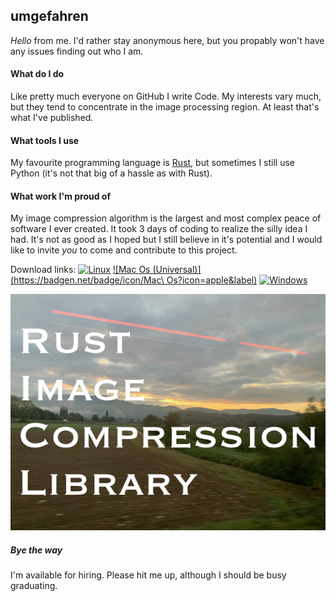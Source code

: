 ## umgefahren

_Hello_ from me. I'd rather stay anonymous here, but you propably won't have any issues finding out who I am.

#### What do I do

Like pretty much everyone on GitHub I write Code. My interests vary much, but they tend to concentrate in the image processing region. At least that's what I've published.

#### What tools I use

My favourite programming language is [Rust](https://www.rust-lang.org), but sometimes I still use Python (it's not that big of a hassle as with Rust).

#### What work I'm proud of

My image compression algorithm is the largest and most complex peace of software I ever created. It took 3 days of coding to realize the silly idea I had. It's not as good as I hoped but I still believe in it's potential and I would like to invite *you* to come and contribute to this project.

Download links:
[![Linux](https://badgen.net/badge/icon/Linux?icon=terminal&label)](https://github.com/umgefahren/image-comp-lib-rust/releases/download/v0.0.1/image-compressor-linux)
[![Mac Os (Universal)](https://badgen.net/badge/icon/Mac\ Os?icon=apple&label)](https://github.com/umgefahren/image-comp-lib-rust/releases/download/v0.0.1/image-compressor-apple-universal)
[![Windows](https://badgen.net/badge/icon/Windows?icon=windows&label)](https://github.com/umgefahren/image-comp-lib-rust/releases/download/v0.0.1/image-compressor-win.exe)

[![Comp Link Img](https://github.com/umgefahren/umgefahren.github.io/blob/main/preview_pic_with_writing.png?raw=true)](https://github.com/umgefahren/image-comp-lib-rust)

##### Bye the way

I'm available for hiring. Please hit me up, although I should be busy graduating.
